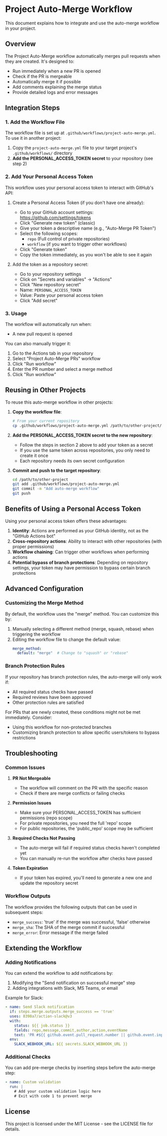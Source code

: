# Project Auto-Merge Workflow

This document explains how to integrate and use the auto-merge workflow in your project.

## Overview

The Project Auto-Merge workflow automatically merges pull requests when they are created. It's designed to:

- Run immediately when a new PR is opened
- Check if the PR is mergeable
- Automatically merge it if possible
- Add comments explaining the merge status
- Provide detailed logs and error messages

## Integration Steps

### 1. Add the Workflow File

The workflow file is set up at `.github/workflows/project-auto-merge.yml`. To use it in another project:

1. Copy the `project-auto-merge.yml` file to your target project's `.github/workflows/` directory
2. **Add the PERSONAL_ACCESS_TOKEN secret** to your repository (see step 2)

### 2. Add Your Personal Access Token

This workflow uses your personal access token to interact with GitHub's API:

1. Create a Personal Access Token (if you don't have one already):
   - Go to your GitHub account settings: https://github.com/settings/tokens
   - Click "Generate new token" (classic)
   - Give your token a descriptive name (e.g., "Auto-Merge PR Token")
   - Select the following scopes:
     - `repo` (Full control of private repositories)
     - `workflow` (if you want to trigger other workflows)
   - Click "Generate token"
   - Copy the token immediately, as you won't be able to see it again

2. Add the token as a repository secret:
   - Go to your repository settings
   - Click on "Secrets and variables" → "Actions"
   - Click "New repository secret"
   - Name: `PERSONAL_ACCESS_TOKEN`
   - Value: Paste your personal access token
   - Click "Add secret"

### 3. Usage

The workflow will automatically run when:
- A new pull request is opened

You can also manually trigger it:
1. Go to the Actions tab in your repository
2. Select "Project Auto-Merge PRs" workflow
3. Click "Run workflow"
4. Enter the PR number and select a merge method
5. Click "Run workflow"

## Reusing in Other Projects

To reuse this auto-merge workflow in other projects:

1. **Copy the workflow file**:
   ```bash
   # From your current repository
   cp .github/workflows/project-auto-merge.yml /path/to/other-project/.github/workflows/
   ```

2. **Add the PERSONAL_ACCESS_TOKEN secret to the new repository**:
   - Follow the steps in section 2 above to add your token as a secret
   - If you use the same token across repositories, you only need to create it once
   - Each repository needs its own secret configuration

3. **Commit and push to the target repository**:
   ```bash
   cd /path/to/other-project
   git add .github/workflows/project-auto-merge.yml
   git commit -m "Add auto-merge workflow"
   git push
   ```

## Benefits of Using a Personal Access Token

Using your personal access token offers these advantages:

1. **Identity**: Actions are performed as your GitHub identity, not as the "GitHub Actions bot"
2. **Cross-repository actions**: Ability to interact with other repositories (with proper permissions)
3. **Workflow chaining**: Can trigger other workflows when performing actions
4. **Potential bypass of branch protections**: Depending on repository settings, your token may have permission to bypass certain branch protections

## Advanced Configuration

### Customizing the Merge Method

By default, the workflow uses the "merge" method. You can customize this by:

1. Manually selecting a different method (merge, squash, rebase) when triggering the workflow
2. Editing the workflow file to change the default value:
   ```yaml
   merge_method:
     default: "merge"  # Change to "squash" or "rebase"
   ```

### Branch Protection Rules

If your repository has branch protection rules, the auto-merge will only work if:
- All required status checks have passed
- Required reviews have been approved
- Other protection rules are satisfied

For PRs that are newly created, these conditions might not be met immediately. Consider:
- Using this workflow for non-protected branches
- Customizing branch protection to allow specific users/tokens to bypass restrictions

## Troubleshooting

### Common Issues

1. **PR Not Mergeable**
   - The workflow will comment on the PR with the specific reason
   - Check if there are merge conflicts or failing checks

2. **Permission Issues**
   - Make sure your PERSONAL_ACCESS_TOKEN has sufficient permissions (repo scope)
   - For private repositories, you need the full 'repo' scope
   - For public repositories, the 'public_repo' scope may be sufficient

3. **Required Checks Not Passing**
   - The auto-merge will fail if required status checks haven't completed yet
   - You can manually re-run the workflow after checks have passed

4. **Token Expiration**
   - If your token has expired, you'll need to generate a new one and update the repository secret

### Workflow Outputs

The workflow provides the following outputs that can be used in subsequent steps:
- `merge_success`: 'true' if the merge was successful, 'false' otherwise
- `merge_sha`: The SHA of the merge commit if successful
- `merge_error`: Error message if the merge failed

## Extending the Workflow

### Adding Notifications

You can extend the workflow to add notifications by:

1. Modifying the "Send notification on successful merge" step
2. Adding integrations with Slack, MS Teams, or email

Example for Slack:
```yaml
- name: Send Slack notification
  if: steps.merge.outputs.merge_success == 'true'
  uses: 8398a7/action-slack@v3
  with:
    status: ${{ job.status }}
    fields: repo,message,commit,author,action,eventName
    text: 'PR #${{ github.event.pull_request.number || github.event.inputs.pr_number }} was automatically merged'
  env:
    SLACK_WEBHOOK_URL: ${{ secrets.SLACK_WEBHOOK_URL }}
```

### Additional Checks

You can add pre-merge checks by inserting steps before the auto-merge step:

```yaml
- name: Custom validation
  run: |
    # Add your custom validation logic here
    # Exit with code 1 to prevent merge
```

## License

This project is licensed under the MIT License - see the LICENSE file for details.
